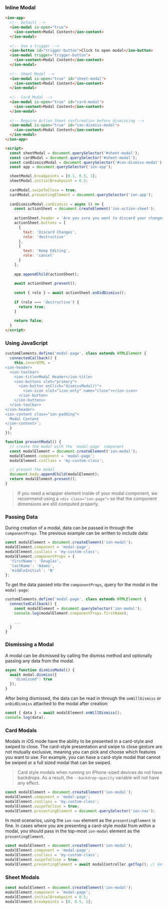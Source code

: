 ### Inline Modal

```html
<ion-app>
  <!-- Default -->
  <ion-modal is-open="true">
    <ion-content>Modal Content</ion-content>
  </ion-modal>
  
  <!-- Use a trigger -->
  <ion-button id="trigger-button">Click to open modal</ion-button>
  <ion-modal trigger="trigger-button">
    <ion-content>Modal Content</ion-content>
  </ion-modal>
  
  <!-- Sheet Modal -->
  <ion-modal is-open="true" id="sheet-modal">
    <ion-content>Modal Content</ion-content>
  </ion-modal>
  
  <!-- Card Modal -->
  <ion-modal is-open="true" id="card-modal">
    <ion-content>Modal Content</ion-content>
  </ion-modal>
  
  <!-- Require Action Sheet confirmation before dismissing -->
  <ion-modal is-open="true" id="can-dismiss-modal">
    <ion-content>Modal Content</ion-content>
  </ion-modal>
</ion-app>

<script>
  const sheetModal = document.querySelector('#sheet-modal');
  const cardModal = document.querySelector('#sheet-modal');
  const canDismissModal = document.querySelector('#can-dismiss-modal');
  const app = document.querySelector('ion-app');

  sheetModal.breakpoints = [0.1, 0.5, 1];
  sheetModal.initialBreakpoint = 0.5;
  
  cardModal.swipeToClose = true;
  cardModal.presentingElement = document.querySelector('ion-app');
  
  canDismissModal.canDismiss = async () => {
    const actionSheet = document.createElement('ion-action-sheet');
    
    actionSheet.header = 'Are you sure you want to discard your changes?';
    actionSheet.buttons = [
      {
        text: 'Discard Changes',
        role: 'destructive'
      },
      {
        text: 'Keep Editing',
        role: 'cancel'
      }
    ];
    
    app.appendChild(actionSheet);
    
    await actionSheet.present();
            
    const { role } = await actionSheet.onDidDismiss();
    
    if (role === 'destructive') {
      return true;
    }
    
    return false;    
  }
</script>
```

### Using JavaScript

```javascript
customElements.define('modal-page', class extends HTMLElement {
  connectedCallback() {
    this.innerHTML = `
<ion-header>
  <ion-toolbar>
    <ion-title>Modal Header</ion-title>
    <ion-buttons slot="primary">
      <ion-button onClick="dismissModal()">
        <ion-icon slot="icon-only" name="close"></ion-icon>
      </ion-button>
    </ion-buttons>
  </ion-toolbar>
</ion-header>
<ion-content class="ion-padding">
  Modal Content
</ion-content>`;
  }
});

function presentModal() {
  // create the modal with the `modal-page` component
  const modalElement = document.createElement('ion-modal');
  modalElement.component = 'modal-page';
  modalElement.cssClass = 'my-custom-class';

  // present the modal
  document.body.appendChild(modalElement);
  return modalElement.present();
}
```

> If you need a wrapper element inside of your modal component, we recommend using a `<div class="ion-page">` so that the component dimensions are still computed properly.

### Passing Data

During creation of a modal, data can be passed in through the `componentProps`. The previous example can be written to include data:

```javascript
const modalElement = document.createElement('ion-modal');
modalElement.component = 'modal-page';
modalElement.cssClass = 'my-custom-class';
modalElement.componentProps = {
  'firstName': 'Douglas',
  'lastName': 'Adams',
  'middleInitial': 'N'
};
```

To get the data passed into the `componentProps`, query for the modal in the `modal-page`:

```js
customElements.define('modal-page', class extends HTMLElement {
  connectedCallback() {
    const modalElement = document.querySelector('ion-modal');
    console.log(modalElement.componentProps.firstName);

    ...
  }
}
```


### Dismissing a Modal

A modal can be dismissed by calling the dismiss method and optionally passing any data from the modal.

```javascript
async function dismissModal() {
  await modal.dismiss({
    'dismissed': true
  });
}
```

After being dismissed, the data can be read in through the `onWillDismiss` or `onDidDismiss` attached to the modal after creation:

```javascript
const { data } = await modalElement.onWillDismiss();
console.log(data);
```


### Card Modals

Modals in iOS mode have the ability to be presented in a card-style and swiped to close. The card-style presentation and swipe to close gesture are not mutually exclusive, meaning you can pick and choose which features you want to use. For example, you can have a card-style modal that cannot be swiped or a full sized modal that can be swiped.

> Card style modals when running on iPhone-sized devices do not have backdrops. As a result, the `--backdrop-opacity` variable will not have any effect.

```javascript
const modalElement = document.createElement('ion-modal');
modalElement.component = 'modal-page';
modalElement.cssClass = 'my-custom-class';
modalElement.swipeToClose = true;
modalElement.presentingElement = document.querySelector('ion-nav');
```

In most scenarios, using the `ion-nav` element as the `presentingElement` is fine. In cases where you are presenting a card-style modal from within a modal, you should pass in the top-most `ion-modal` element as the `presentingElement`.

```javascript
const modalElement = document.createElement('ion-modal');
modalElement.component = 'modal-page';
modalElement.cssClass = 'my-custom-class';
modalElement.swipeToClose = true;
modalElement.presentingElement = await modalController.getTop(); // Get the top-most ion-modal
```

### Sheet Modals

```javascript
const modalElement = document.createElement('ion-modal');
modalElement.component = 'modal-page';
modalElement.initialBreakpoint = 0.5;
modalElement.breakpoints = [0, 0.5, 1];
```
